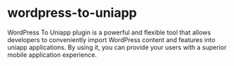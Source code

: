 # wordpress-to-uniapp
WordPress To Uniapp plugin is a powerful and flexible tool that allows developers to conveniently import WordPress content and features into uniapp applications. By using it, you can provide your users with a superior mobile application experience.

